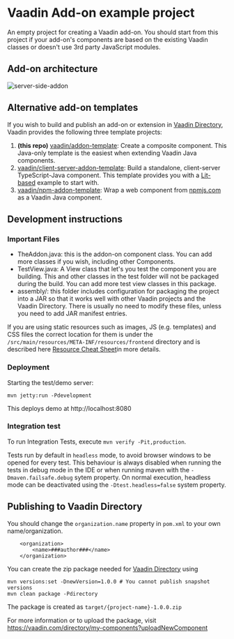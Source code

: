 # Vaadin Add-on example project

An empty project for creating a Vaadin add-on. You should start from this project if your add-on's components are based on the existing Vaadin classes or doesn't use 3rd party JavaScript modules.

## Add-on architecture
![server-side-addon](https://user-images.githubusercontent.com/991105/211870086-75544597-847d-4d21-82fa-341411753558.svg)

## Alternative add-on templates

If you wish to build and publish an add-on or extension in [Vaadin Directory](https://vaadin.com/directory), Vaadin provides the following three template projects:
 1. **(this repo)** [vaadin/addon-template](https://github.com/vaadin/addon-template): Create a composite component. This Java-only template is the easiest when extending Vaadin Java components.
 2. [vaadin/client-server-addon-template](https://github.com/vaadin/client-server-addon-template): Build a standalone, client-server TypeScript-Java component. This template provides you with a [Lit-based](https://github.com/lit/lit/) example to start with.
 3. [vaadin/npm-addon-template](https://github.com/vaadin/npm-addon-template): Wrap a web component from [npmjs.com](https://npmjs.com/) as a Vaadin Java component.


## Development instructions

### Important Files 
* TheAddon.java: this is the addon-on component class. You can add more classes if you wish, including other Components.
* TestView.java: A View class that let's you test the component you are building. This and other classes in the test folder will not be packaged during the build. You can add more test view classes in this package.
* assembly/: this folder includes configuration for packaging the project into a JAR so that it works well with other Vaadin projects and the Vaadin Directory. There is usually no need to modify these files, unless you need to add JAR manifest entries.

If you are using static resources such as images, JS (e.g. templates) and CSS files the correct location for them is under the `/src/main/resources/META-INF/resources/frontend` directory and is described here [Resource Cheat Sheet](https://vaadin.com/docs/v14/flow/importing-dependencies/tutorial-ways-of-importing.html#resource-cheat-sheet)in more details. 

### Deployment

Starting the test/demo server:
```
mvn jetty:run -Pdevelopment
```

This deploys demo at http://localhost:8080
 
### Integration test

To run Integration Tests, execute `mvn verify -Pit,production`.

Tests run by default in `headless` mode, to avoid browser windows to be opened for every test.
This behaviour is always disabled when running the tests in debug mode in the IDE
or when running maven with the `-Dmaven.failsafe.debug` sytem property.
On normal execution, headless mode can be deactivated using the `-Dtest.headless=false` system property.

## Publishing to Vaadin Directory

You should change the `organization.name` property in `pom.xml` to your own name/organization.

```
    <organization>
        <name>###author###</name>
    </organization>
```

You can create the zip package needed for [Vaadin Directory](https://vaadin.com/directory/) using

```
mvn versions:set -DnewVersion=1.0.0 # You cannot publish snapshot versions 
mvn clean package -Pdirectory
```

The package is created as `target/{project-name}-1.0.0.zip`

For more information or to upload the package, visit https://vaadin.com/directory/my-components?uploadNewComponent
